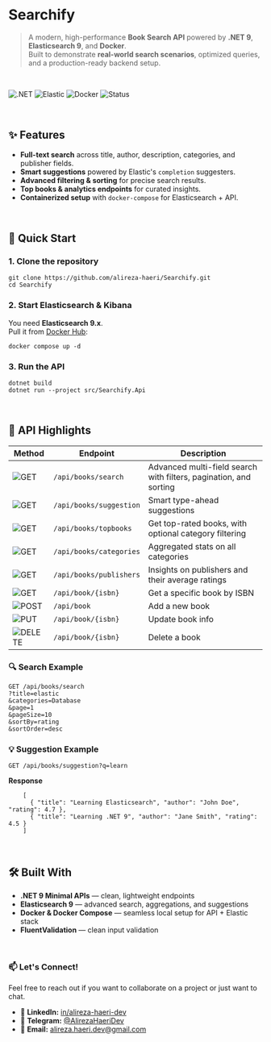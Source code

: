 # **Searchify**  
> A modern, high-performance **Book Search API** powered by **.NET 9**, **Elasticsearch 9**, and **Docker**.  
Built to demonstrate **real-world search scenarios**, optimized queries, and a production-ready backend setup.

<br>

![.NET](https://img.shields.io/badge/.NET-9.0-blue)
![Elastic](https://img.shields.io/badge/Elasticsearch-9.x-yellow)
![Docker](https://img.shields.io/badge/Docker-ready-blue)
![Status](https://img.shields.io/badge/Status-Active-brightgreen)

<br>

## **✨ Features**
- **Full-text search** across title, author, description, categories, and publisher fields.  
- **Smart suggestions** powered by Elastic's `completion` suggesters.  
- **Advanced filtering & sorting** for precise search results.  
- **Top books & analytics endpoints** for curated insights.  
- **Containerized setup** with `docker-compose` for Elasticsearch + API.  

<br>

## **🚀 Quick Start**

### **1. Clone the repository**
    git clone https://github.com/alireza-haeri/Searchify.git
    cd Searchify

### **2. Start Elasticsearch & Kibana**
You need **Elasticsearch 9.x**.  
Pull it from [Docker Hub](https://hub.docker.com/_/elasticsearch):

    docker compose up -d

### **3. Run the API**
    dotnet build
    dotnet run --project src/Searchify.Api

<br>

## **📡 API Highlights**

| Method | Endpoint | Description |
|---------|----------|-------------|
| ![GET](https://img.shields.io/badge/GET-blue) | `/api/books/search` | Advanced multi-field search with filters, pagination, and sorting |
| ![GET](https://img.shields.io/badge/GET-blue) | `/api/books/suggestion` | Smart type-ahead suggestions |
| ![GET](https://img.shields.io/badge/GET-blue) | `/api/books/topbooks` | Get top-rated books, with optional category filtering |
| ![GET](https://img.shields.io/badge/GET-blue) | `/api/books/categories` | Aggregated stats on all categories |
| ![GET](https://img.shields.io/badge/GET-blue) | `/api/books/publishers` | Insights on publishers and their average ratings |
| ![GET](https://img.shields.io/badge/GET-blue) | `/api/book/{isbn}` | Get a specific book by ISBN |
| ![POST](https://img.shields.io/badge/POST-green) | `/api/book` | Add a new book |
| ![PUT](https://img.shields.io/badge/PUT-orange) | `/api/book/{isbn}` | Update book info |
| ![DELETE](https://img.shields.io/badge/DELETE-red) | `/api/book/{isbn}` | Delete a book |


### **🔍 Search Example**
    GET /api/books/search
    ?title=elastic
    &categories=Database
    &page=1
    &pageSize=10
    &sortBy=rating
    &sortOrder=desc


### **💡 Suggestion Example**
    GET /api/books/suggestion?q=learn

**Response**
```
    [
      { "title": "Learning Elasticsearch", "author": "John Doe", "rating": 4.7 },
      { "title": "Learning .NET 9", "author": "Jane Smith", "rating": 4.5 }
    ]
```

<br>

## **🛠 Built With**
- **.NET 9 Minimal APIs** — clean, lightweight endpoints  
- **Elasticsearch 9** — advanced search, aggregations, and suggestions  
- **Docker & Docker Compose** — seamless local setup for API + Elastic stack  
- **FluentValidation** — clean input validation


<br>

### 📫 Let's Connect!

Feel free to reach out if you want to collaborate on a project or just want to chat.

- 🔗 **LinkedIn:** [in/alireza-haeri-dev](https://www.linkedin.com/in/alireza-haeri-dev)  
- 🔗 **Telegram:** [@AlirezaHaeriDev](https://t.me/AlirezaHaeriDev)  
- 🔗 **Email:** alireza.haeri.dev@gmail.com  

